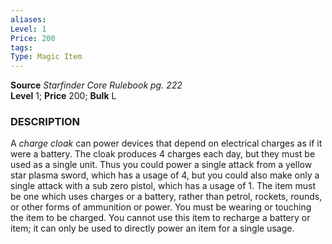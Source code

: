 ```yaml
---
aliases: 
Level: 1
Price: 200 
tags: 
Type: Magic Item
---
```

**Source** _Starfinder Core Rulebook pg. 222_  
**Level** 1; **Price** 200; **Bulk** L

### DESCRIPTION

A _charge cloak_ can power devices that depend on electrical charges as if it were a battery. The cloak produces 4 charges each day, but they must be used as a single unit. Thus you could power a single attack from a yellow star plasma sword, which has a usage of 4, but you could also make only a single attack with a sub zero pistol, which has a usage of 1. The item must be one which uses charges or a battery, rather than petrol, rockets, rounds, or other forms of ammunition or power. You must be wearing or touching the item to be charged. You cannot use this item to recharge a battery or item; it can only be used to directly power an item for a single usage.